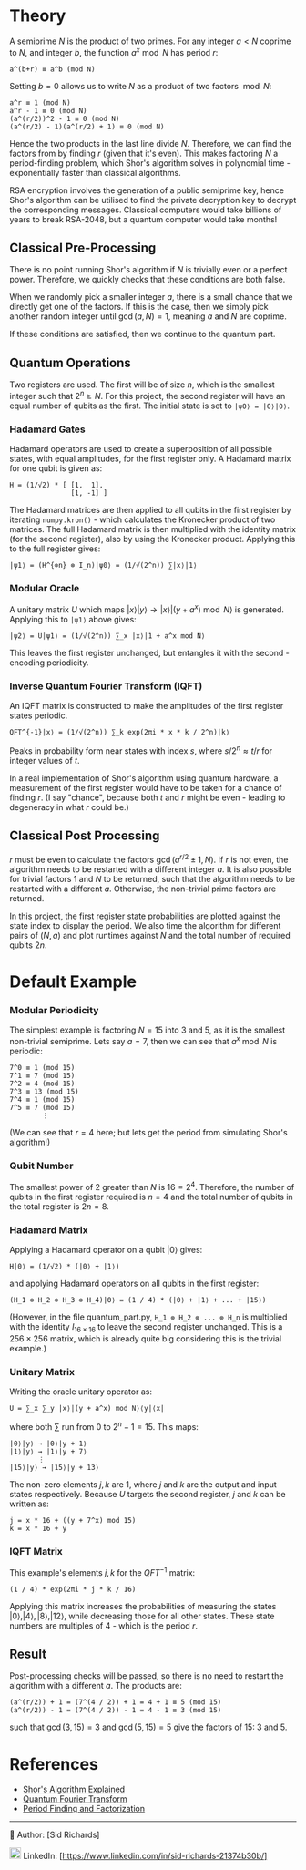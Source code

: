 # Theory

A semiprime $N$ is the product of two primes.
For any integer $a < N$ coprime to $N$, and integer $b$, the function $a^x \bmod N$ has period $r$:
```
a^(b+r) ≡ a^b (mod N)
```
Setting $b = 0$ allows us to write $N$ as a product of two factors $\bmod N$:
```
a^r ≡ 1 (mod N)
a^r - 1 ≡ 0 (mod N)
(a^(r/2))^2 - 1 ≡ 0 (mod N)
(a^(r/2) - 1)(a^(r/2) + 1) ≡ 0 (mod N)
```
Hence the two products in the last line divide $N$.
Therefore, we can find the factors from by finding $r$ (given that it's even).
This makes factoring $N$ a period-finding problem, which Shor's algorithm solves in polynomial time - exponentially faster than classical algorithms.

RSA encryption involves the generation of a public semiprime key, hence Shor's algorithm can be utilised to find the private decryption key to decrypt the corresponding messages.
Classical computers would take billions of years to break RSA-2048, but a quantum computer would take months!

## Classical Pre-Processing

There is no point running Shor's algorithm if $N$ is trivially even or a perfect power.
Therefore, we quickly checks that these conditions are both false.

When we randomly pick a smaller integer $a$, there is a small chance that we directly get one of the factors.
If this is the case, then we simply pick another random integer until $\gcd(a, N) = 1$, meaning $a$ and $N$ are coprime.

If these conditions are satisfied, then we continue to the quantum part.

## Quantum Operations

Two registers are used.
The first will be of size $n$, which is the smallest integer such that $2^n \geq N$.
For this project, the second register will have an equal number of qubits as the first.
The initial state is set to ```|ψ0⟩ = |0⟩|0⟩```.

### Hadamard Gates

Hadamard operators are used to create a superposition of all possible states, with equal amplitudes, for the first register only.
A Hadamard matrix for one qubit is given as:
```
H = (1/√2) * [ [1,  1],
               [1, -1] ]
```
The Hadamard matrices are then applied to all qubits in the first register by iterating ```numpy.kron()``` - which calculates the Kronecker product of two matrices.
The full Hadamard matrix is then multiplied with the identity matrix (for the second register), also by using the Kronecker product.
Applying this to the full register gives:
```
|ψ1⟩ = (H^{⊗n} ⊗ I_n)|ψ0⟩ = (1/√(2^n)) ∑|x⟩|1⟩
```

### Modular Oracle

A unitary matrix $U$ which maps $|x⟩|y⟩ \rightarrow |x⟩|(y + a^x) \bmod N⟩$ is generated.
Applying this to ```|ψ1⟩``` above gives:
```
|ψ2⟩ = U|ψ1⟩ = (1/√(2^n)) ∑_x |x⟩|1 + a^x mod N⟩
```
This leaves the first register unchanged, but entangles it with the second - encoding periodicity.

### Inverse Quantum Fourier Transform (IQFT)

An IQFT matrix is constructed to make the amplitudes of the first register states periodic.
```
QFT^{-1}|x⟩ = (1/√(2^n)) ∑_k exp(2πi * x * k / 2^n)|k⟩
```
Peaks in probability form near states with index $s$, where $s / 2^n \approx t / r$ for integer values of $t$.

In a real implementation of Shor's algorithm using quantum hardware, a measurement of the first register would have to be taken for a chance of finding $r$.
(I say "chance", because both $t$ and $r$ might be even - leading to degeneracy in what $r$ could be.)

## Classical Post Processing

$r$ must be even to calculate the factors $\gcd(a^{r/2} \pm 1, N)$.
If $r$ is not even, the algorithm needs to be restarted with a different integer $a$.
It is also possible for trivial factors $1$ and $N$ to be returned, such that the algorithm needs to be restarted with a different $a$.
Otherwise, the non-trivial prime factors are returned.

In this project, the first register state probabilities are plotted against the state index to display the period.
We also time the algorithm for different pairs of $(N, a)$ and plot runtimes against $N$ and the total number of required qubits $2n$.

# Default Example

### Modular Periodicity

The simplest example is factoring $N = 15$ into $3$ and $5$, as it is the smallest non-trivial semiprime.
Lets say $a = 7$, then we can see that $a^x \bmod N$ is periodic:
```
7^0 ≡ 1 (mod 15)
7^1 ≡ 7 (mod 15)
7^2 ≡ 4 (mod 15)
7^3 ≡ 13 (mod 15)
7^4 ≡ 1 (mod 15)
7^5 ≡ 7 (mod 15)
        ⋮
```
(We can see that $r = 4$ here; but lets get the period from simulating Shor's algorithm!)

### Qubit Number

The smallest power of $2$ greater than $N$ is $16 = 2^4$.
Therefore, the number of qubits in the first register required is $n = 4$ and the total number of qubits in the total register is $2n = 8$.

### Hadamard Matrix

Applying a Hadamard operator on a qubit $|0⟩$ gives:
```
H|0⟩ = (1/√2) * (|0⟩ + |1⟩)
```
and applying Hadamard operators on all qubits in the first register:
```
(H_1 ⊗ H_2 ⊗ H_3 ⊗ H_4)|0⟩ = (1 / 4) * (|0⟩ + |1⟩ + ... + |15⟩)
```
(However, in the file quantum_part.py, ```H_1 ⊗ H_2 ⊗ ... ⊗ H_n``` is multiplied with the identity $I_{16 \times 16}$ to leave the second register unchanged.
This is a $256 \times 256$ matrix, which is already quite big considering this is the trivial example.)

### Unitary Matrix

Writing the oracle unitary operator as:
```
U = ∑_x ∑_y |x⟩|(y + a^x) mod N⟩⟨y|⟨x|
```
where both $∑$ run from $0$ to $2^n - 1 = 15$.
This maps:
```
|0⟩|y⟩ → |0⟩|y + 1⟩
|1⟩|y⟩ → |1⟩|y + 7⟩
       ⋮
|15⟩|y⟩ → |15⟩|y + 13⟩
```
The non-zero elements $j, k$ are $1$, where $j$ and $k$ are the output and input states respectively.
Because $U$ targets the second register, $j$ and $k$ can be written as:
```
j = x * 16 + ((y + 7^x) mod 15)
k = x * 16 + y
```

### IQFT Matrix

This example's elements $j, k$ for the $QFT^{-1}$ matrix:
```
(1 / 4) * exp(2πi * j * k / 16)
```
Applying this matrix increases the probabilities of measuring the states $|0⟩, |4⟩, |8⟩, |12⟩$, while decreasing those for all other states.
These state numbers are multiples of $4$ - which is the period $r$.

## Result

Post-processing checks will be passed, so there is no need to restart the algorithm with a different $a$.
The products are:
```
(a^(r/2)) + 1 = (7^(4 / 2)) + 1 = 4 + 1 ≡ 5 (mod 15)
(a^(r/2)) - 1 = (7^(4 / 2)) - 1 = 4 - 1 ≡ 3 (mod 15)
```
such that $\gcd(3, 15) = 3$ and $\gcd(5, 15) = 5$ give the factors of $15$: $3$ and $5$.

# References

- [Shor's Algorithm Explained](https://en.wikipedia.org/wiki/Shor%27s_algorithm)
- [Quantum Fourier Transform](https://qiskit.org/textbook/ch-algorithms/quantum-fourier-transform.html)
- [Period Finding and Factorization](https://docs.microsoft.com/en-us/quantum/concepts/algorithms)

---

📘 Author: [Sid Richards]

<img src="https://cdn.jsdelivr.net/gh/devicons/devicon/icons/linkedin/linkedin-original.svg" width="20" /> LinkedIn: [https://www.linkedin.com/in/sid-richards-21374b30b/]

